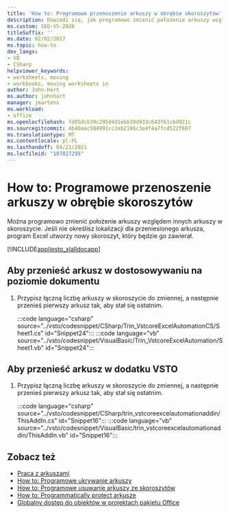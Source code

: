 ```yaml
---
title: 'How to: Programowe przenoszenie arkuszy w obrębie skoroszytów'
description: Dowiedz się, jak programowo zmienić położenie arkuszy względem innych arkuszy w skoroszycie programu Microsoft Excel.
ms.custom: SEO-VS-2020
titleSuffix: ''
ms.date: 02/02/2017
ms.topic: how-to
dev_langs:
- VB
- CSharp
helpviewer_keywords:
- worksheets, moving
- workbooks, moving worksheets in
author: John-Hart
ms.author: johnhart
manager: jmartens
ms.workload:
- office
ms.openlocfilehash: fd05dcb39c295d4d1ebb39d933c643f61c6d921c
ms.sourcegitcommit: 4b40aac584991cc2eb2186c3e4f4a7fcd522f607
ms.translationtype: MT
ms.contentlocale: pl-PL
ms.lasthandoff: 04/21/2021
ms.locfileid: "107827295"
---
```

# <a name="how-to-programmatically-move-worksheets-within-workbooks"></a>How to: Programowe przenoszenie arkuszy w obrębie skoroszytów
  Można programowo zmienić położenie arkuszy względem innych arkuszy w skoroszycie. Jeśli nie określisz lokalizacji dla przeniesionego arkusza, program Excel utworzy nowy skoroszyt, który będzie go zawierał.

 [!INCLUDE[appliesto_xlalldocapp](../vsto/includes/appliesto-xlalldocapp-md.md)]

## <a name="to-move-a-worksheet-in-a-document-level-customization"></a>Aby przenieść arkusz w dostosowywaniu na poziomie dokumentu

1. Przypisz łączną liczbę arkuszy w skoroszycie do zmiennej, a następnie przenieś pierwszy arkusz tak, aby stał się ostatnim.

     :::code language="csharp" source="../vsto/codesnippet/CSharp/Trin_VstcoreExcelAutomationCS/Sheet1.cs" id="Snippet24":::
     :::code language="vb" source="../vsto/codesnippet/VisualBasic/Trin_VstcoreExcelAutomation/Sheet1.vb" id="Snippet24":::

## <a name="to-move-a-worksheet-in-a-vsto-add-in"></a>Aby przenieść arkusz w dodatku VSTO

1. Przypisz łączną liczbę arkuszy w skoroszycie do zmiennej, a następnie przenieś pierwszy arkusz tak, aby stał się ostatnim.

     :::code language="csharp" source="../vsto/codesnippet/CSharp/trin_vstcoreexcelautomationaddin/ThisAddIn.cs" id="Snippet16":::
     :::code language="vb" source="../vsto/codesnippet/VisualBasic/trin_vstcoreexcelautomationaddin/ThisAddIn.vb" id="Snippet16":::

## <a name="see-also"></a>Zobacz też
- [Praca z arkuszami](../vsto/working-with-worksheets.md)
- [How to: Programowe ukrywanie arkuszy](../vsto/how-to-programmatically-hide-worksheets.md)
- [How to: Programowe usuwanie arkuszy ze skoroszytów](../vsto/how-to-programmatically-delete-worksheets-from-workbooks.md)
- [How to: Programmatically protect arkusze](../vsto/how-to-programmatically-protect-worksheets.md)
- [Globalny dostęp do obiektów w projektach pakietu Office](../vsto/global-access-to-objects-in-office-projects.md)
